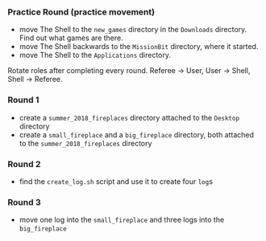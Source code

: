 ### Practice Round (practice movement)
- move The Shell to the `new_games` directory in the `Downloads` directory. Find out what games are there.
- move The Shell backwards to the `MissionBit` directory, where it started.
- move The Shell to the `Applications` directory.

Rotate roles after completing every round. Referee -> User, User -> Shell, Shell -> Referee.

### Round 1
- create a `summer_2018_fireplaces` directory attached to the `Desktop` directory
- create a `small_fireplace` and a `big_fireplace` directory, both attached to the `summer_2018_fireplaces` directory

### Round 2
- find the `create_log.sh` script and use it to create four `log`s

### Round 3
- move one log into the `small_fireplace` and three logs into the `big_fireplace`

